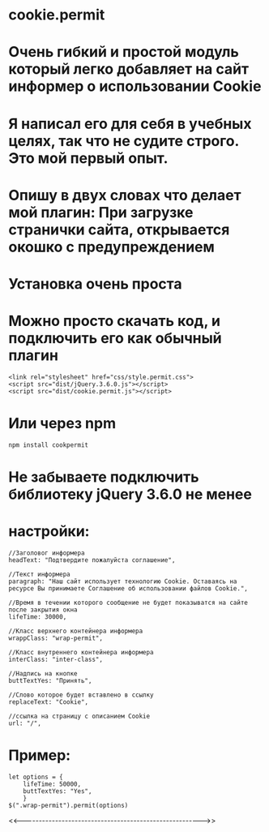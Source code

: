 # cookie.permit
# Очень гибкий и простой модуль который легко добавляет на сайт информер о использовании Cookie
# Я написал его для себя в учебных целях, так что не судите строго. Это мой первый опыт.
# Опишу в двух словах что делает мой плагин: При загрузке странички сайта, открывается окошко с предупреждением
# Установка очень проста

# Можно просто скачать код, и подключить его как обычный плагин

	<link rel="stylesheet" href="css/style.permit.css">
	<script src="dist/jQuery.3.6.0.js"></script>
	<script src="dist/cookie.permit.js"></script>
	
# Или через npm

	npm install cookpermit
	
# Не забываете подключить библиотеку jQuery 3.6.0 не менее

# настройки:
	//Заголовог информера
	headText: "Подтвердите пожалуйста соглашение",
	
    //Текст информера
	paragraph: "Наш сайт использует технологию Cookie. Оставаясь на ресурсе Вы принимаете Соглашение об использовании файлов Cookie.",
	
    //Время в течении которого сообщение не будет показыватся на сайте после закрытия окна
	lifeTime: 30000,
	
    //Класс верхнего контейнера информера
	wrappClass: "wrap-permit",
	
    //Класс внутреннего контейнера информера
	interClass: "inter-class",
	
    //Надпись на кнопке
	buttTextYes: "Принять",
	
    //Слово которое будет вставлено в ссылку
	replaceText: "Cookie",
	
    //ссылка на страницу с описанием Cookie
	url: "/",
	
# Пример: 
	let options = {
		lifeTime: 50000,
		buttTextYes: "Yes",
		}
	$(".wrap-permit").permit(options)
	
<<------------------------------------------------------->>